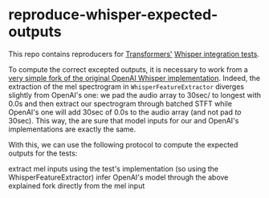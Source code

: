 # reproduce-whisper-expected-outputs
This repo contains reproducers for [Transformers'](https://github.com/huggingface/transformers) [Whisper integration tests](https://github.com/huggingface/transformers/blob/37ea04013b34b39c01b51aeaacd8d56f2c62a7eb/tests/models/whisper/test_modeling_whisper.py#L4). 

To compute the correct excepted outputs, it is necessary to work from a [very simple fork of the original OpenAI Whisper implementation](https://github.com/eustlb/whisper/tree/transcribe-from-mel-spectrogram). Indeed, the extraction of the mel spectrogram in `WhisperFeatureExtractor` diverges slightly from OpenAI's one: we pad the audio array to 30sec/ to longest with 0.0s and then extract our spectrogram through batched STFT while OpenAI's one will add 30sec of 0.0s to the audio array (and not pad _to_ 30sec). This way, the are sure that model inputs for our and OpenAI's implementations are exactly the same. 

With this, we can use the following protocol to compute the expected outputs for the tests:

extract mel inputs using the test's implementation (so using the WhisperFeatureExtractor)
infer OpenAI's model through the above explained fork directly from the mel input
